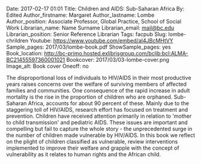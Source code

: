 Date: 2017-02-17 01:01
Title: Children and AIDS: Sub-Saharan Africa
By: Edited
Author_firstname: Margaret 
Author_lastname: Lombe
Author_position: Associate Professor, Global Practice, School of Social Work 
Librarian_name: Name Surname
Librarian_email: mail@bc.edu
Librarian_position: Senior Reference Librarian
Tags: facpub
Slug: lombe-chrildren
Youtube: https://www.youtube.com/embed/aI4JBcMHtVY
Sample_pages: 2017/03/lombe-book.pdf
ShowSample_pages: yes
Book_location: http://bc-primo.hosted.exlibrisgroup.com/bclib:bcl:ALMA-BC21455597360001021
Bookcover: 2017/03/03-lombe-cover.png
Image_alt: Book cover
Oneoff: no

The disproportional loss of individuals to HIV/AIDS in their most productive years raises concerns over the welfare of surviving members of affected families and communities. One consequence of the rapid increase in adult mortality is the rise in the proportion of children who are orphaned. Sub-Saharan Africa, accounts for about 90 percent of these. Mainly due to the staggering toll of HIV/AIDS, research effort has focused on treatment and prevention. Children have received attention primarily in relation to 'mother to child transmission' and pediatric AIDS. These issues are important and compelling but fail to capture the whole story - the unprecedented surge in the number of children made vulnerable by HIV/AIDS. In this book we reflect on the plight of children classified as vulnerable, review interventions implemented to improve their welfare and grapple with the concept of vulnerability as it relates to human rights and the African child.